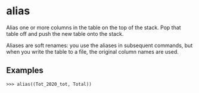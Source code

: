 # alias

Alias one or more columns in the table on the top of the stack.
Pop that table off and push the new table onto the stack.

Aliases are soft renames: you use the aliases in subsequent commands, 
but when you write the table to a file, the original column names are used.

## Examples

`>>> alias((Tot_2020_tot, Total))`